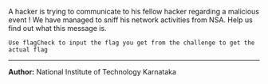 A hacker is trying to communicate to his fellow hacker regarding a malicious event !
We have managed to sniff his network activities from NSA.
Help us find out what this message is.

`Use flagCheck to input the flag you get from the challenge to get the actual flag`

---
**Author:** National Institute of Technology Karnataka